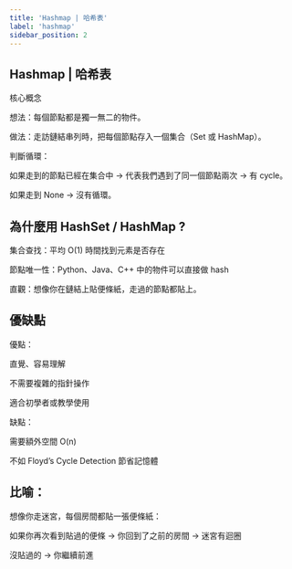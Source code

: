 ```yaml
---
title: 'Hashmap | 哈希表'
label: 'hashmap'
sidebar_position: 2
---
```


Hashmap | 哈希表
---

核心概念

想法：每個節點都是獨一無二的物件。

做法：走訪鏈結串列時，把每個節點存入一個集合（Set 或 HashMap）。

判斷循環：

如果走到的節點已經在集合中 → 代表我們遇到了同一個節點兩次 → 有 cycle。

如果走到 None → 沒有循環。

為什麼用 HashSet / HashMap ?
---
集合查找：平均 O(1) 時間找到元素是否存在

節點唯一性：Python、Java、C++ 中的物件可以直接做 hash

直觀：想像你在鏈結上貼便條紙，走過的節點都貼上。

優缺點
---
優點：

直覺、容易理解

不需要複雜的指針操作

適合初學者或教學使用

缺點：

需要額外空間 O(n)

不如 Floyd’s Cycle Detection 節省記憶體

比喻：
---
想像你走迷宮，每個房間都貼一張便條紙：

如果你再次看到貼過的便條 → 你回到了之前的房間 → 迷宮有迴圈

沒貼過的 → 你繼續前進